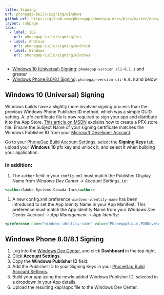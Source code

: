 ```yaml
---
title: Signing
url: phonegap-build/signing/windows
github_url: https://github.com/phonegap/phonegap-docs/blob/master/docs/4-phonegap-build/3-signing/3-windows.html.md
layout: subpage
tabs:
  - label: iOS
    url: phonegap-build/signing/ios
  - label: Android
    url: phonegap-build/signing/android
  - label: Windows
    url: phonegap-build/signing/windows  
---
```


- [Windows 10 (Universal) Signing](#windows): `phonegap-version cli-6.1.1` and greater
- [Windows Phone 8.0/8.1 Signing](#winphone8): `phonegap-version cli-6.0.0` and below

<a class="anchor" id="windows"></a>

## Windows 10 (Universal) Signing

Windows builds have a slightly more involved signing process than the previous Windows Phone Publisher ID method, which was a simple GUID setting. A .pfx certificate file is now required to sign your app and distribute it to the App Store. [This article on MSDN](https://msdn.microsoft.com/en-us/library/windows/desktop/jj835832%28v=vs.85%29.aspx) explains how to create a PFX store file. Ensure the Subject Name of your signing certificate matches the Windows Publisher ID from your [Microsoft Developer Account](https://developer.microsoft.com/en-us/dashboard/account/management).

Go to your [PhoneGap Build Account Settings](https://buildstage.phonegap.com/people/edit), select the **Signing Keys** tab, upload your **Windows 10** pfx key and unlock it, and select it when building your application.

### In addition:

1. The `author` field in your `config.xml` must match the Publisher Display Name from *Windows Dev Center -> Account Settings*, i.e:

  ```xml
  <author>Adobe Systems Canada Inc</author>
  ```

1. A new config.xml preference `windows-identity-name` has been introduced to set the App Idenity Name in your App Manifest. This preference must match the App Identity Name from your *Windows Dev Center Account -> App Management -> App Identity*:

  ```xml
  <preference name="windows-identity-name" value="PhonegapBuild.PGBDeveloper" />
  ```

<a class="anchor" id="winphone8"></a>

## Windows Phone 8.0/8.1 Signing

1. Log into the [Windows Dev Center](http://dev.windows.com), and click **Dashboard** in the top right.
1. Click **Account Settings**.
1. Copy the **Windows Publisher ID** field.
1. Add the Publisher ID to your Signing Keys in your [PhoneGap Build Account Settings](https://build.phonegap.com/people/edit).
1. Build your app using the newly added Windows Publisher ID, selected in a dropdown in your App details.
1. Upload the resulting xap/appx file to the Windows Dev Center.
